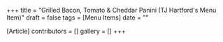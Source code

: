 +++
title = "Grilled Bacon, Tomato & Cheddar Panini (TJ Hartford's Menu Item)"
draft = false
tags = [Menu Items]
date = ""

[Article]
contributors = []
gallery = []
+++